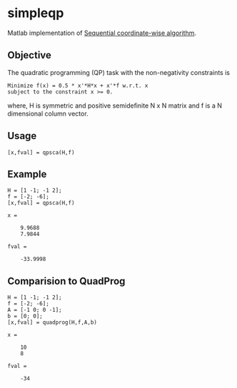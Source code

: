 simpleqp
========

Matlab implementation of [Sequential coordinate-wise algorithm][1].

Objective
---------------
The quadratic programming (QP) task with the non-negativity constraints is

	Minimize f(x) = 0.5 * x'*H*x + x'*f w.r.t. x
    subject to the constraint x >= 0.
where, H is symmetric and positive semideﬁnite N x N matrix and f is a N dimensional column vector.

Usage
---------------
    [x,fval] = qpsca(H,f)

Example
---------------
    H = [1 -1; -1 2];
    f = [-2; -6];
    [x,fval] = qpsca(H,f)
    
    x =

        9.9688
        7.9844
        
    fval =

        -33.9998

Comparision to QuadProg
---------------
    H = [1 -1; -1 2];
    f = [-2; -6];
    A = [-1 0; 0 -1];
    b = [0; 0];
    [x,fval] = quadprog(H,f,A,b)
    
    x =

        10
        8
        
    fval =

        -34

[1]: ftp://cmp.felk.cvut.cz/pub/cmp/articles/franc/Franc-TR-2005-06.pdf